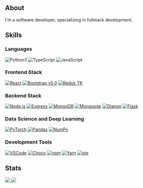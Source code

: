 ## About

I'm a software developer, specializing in fullstack development.

## Skills

### Languages
![Python3](https://img.shields.io/badge/%ad-Python%203-blue?logo=python&logoColor=white)
![TypeScript](https://img.shields.io/badge/%ad-TypeScript-blue?logo=typescript&logoColor=white)
![JavaScript](https://img.shields.io/badge/%ad-JavaScript-yellow?logo=javascript&logoColor=white)

### Frontend Stack
[![React](https://img.shields.io/badge/%ad-React.js-61DAFB?logo=react&logoColor=white)](https://react.dev/)
[![Bootstrap v5.0](https://img.shields.io/badge/%ad-Bootstrap%20v5.0-6D2CF0?logo=bootstrap&logoColor=white)](https://getbootstrap.com/)
[![Redux TK](https://img.shields.io/badge/%ad-Redux%20Toolkit-593D88?logo=redux)](https://redux-toolkit.js.org/)

### Backend Stack
[![Node.js](https://img.shields.io/badge/%ad-Node.js-forestgreen?logo=node.js&logoColor=white)](https://nodejs.org/en)
[![Express](https://img.shields.io/badge/%ad-Express.js-grey?logo=express&logoColor=white)](https://expressjs.com/)
[![MongoDB](https://img.shields.io/badge/%ad-MongoDB-forestgreen?logo=mongodb&logoColor=white)](https://www.mongodb.com/)
[![Mongoose](https://img.shields.io/badge/%ad-Mongoose-6e0808?logo=mongoose&logoColor=white)](https://mongoosejs.com/)
[![Django](https://img.shields.io/badge/%ad-Django-0C4B33?logo=django&logoColor=white)](https://www.djangoproject.com/)
[![Flask](https://img.shields.io/badge/%ad-Flask-6CD3EB?logo=flask&logoColor=white)](https://flask.palletsprojects.com/en/2.3.x/)

### Data Science and Deep Learning
[![PyTorch](https://img.shields.io/badge/%ad-PyTorch-EE4C2C?logo=PyTorch&logoColor=white)](https://pytorch.org/)
[![Pandas](https://img.shields.io/badge/%ad-Pandas-130654?logo=pandas&logoColor=white)](https://pandas.pydata.org/)
[![NumPy](https://img.shields.io/badge/%ad-NumPy-013243?logo=numpy&logoColor=white)](https://numpy.org/)

### Development Tools
[![VSCode](https://img.shields.io/badge/%ad-VSCode-blue?logo=visualstudiocode&logoColor=2a93de&logoColor=white)](https://code.visualstudio.com/)
[![Choco](https://img.shields.io/badge/%ad-choco-80B5E3?logo=chocolatey&logoColor=white)](https://chocolatey.org/)
[![npm](https://img.shields.io/badge/%ad-npm-orange?logo=npm&logoColor=white)](https://www.npmjs.com/)
[![Yarn](https://img.shields.io/badge/%ad-yarn-2188B6?logo=yarn&logoColor=white)](https://yarnpkg.com/)
[![pip](https://img.shields.io/badge/%ad-pip-blue?logo=pypi&logoColor=white)](https://pypi.org/)

## Stats
<p>
  <a href="https://github.com/yuval-ro">
    <img src="http://github-profile-summary-cards.vercel.app/api/cards/profile-details?username=yuval-ro&theme=transparent" />
  </a>
    <a href="https://github.com/yuval-ro">
    <img src="https://github-readme-stats.vercel.app/api/top-langs/?username=yuval-ro&langs_count=10&exclude_repo=&hide=jupyter%20notebook,vim%20script,cmake,makefile,batchfile,emacs%20lisp,css,html&layout=default&card_width=699&hide_border=true&theme=transparent" />
  </a>
</p>
